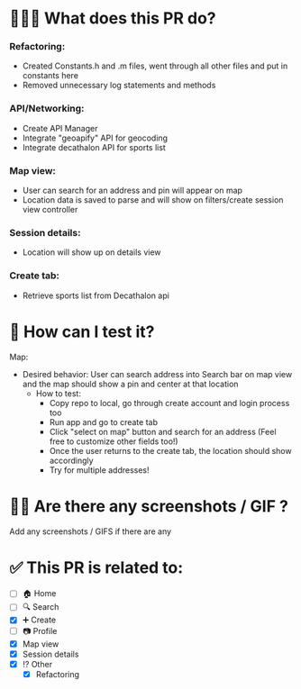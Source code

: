 # 👩🏻‍🏫 What does this PR do?

### Refactoring:
- Created Constants.h and .m files, went through all other files and put in constants here
- Removed unnecessary log statements and methods

### API/Networking:
- Create API Manager
- Integrate "geoapify" API for geocoding
- Integrate decathalon API for sports list

### Map view:
- User can search for an address and pin will appear on map
- Location data is saved to parse and will show on filters/create session view controller

### Session details:
- Location will show up on details view

### Create tab:
- Retrieve sports list from Decathalon api


# 🧪 How can I test it?

Map:
- Desired behavior: User can search address into Search bar on map view and the map should show a pin and center at that location
    - How to test:
        - Copy repo to local, go through create account and login process too
        - Run app and go to create tab
        - Click "select on map" button and search for an address (Feel free to customize other fields too!)
        - Once the user returns to the create tab, the location should show accordingly
        - Try for multiple addresses!

# 💅🏽 Are there any screenshots / GIF ?
Add any screenshots / GIFS if there are any
# ✅ This PR is related to:
- [ ] 🏠 Home
- [ ] 🔍 Search
- [x] ➕ Create
- [ ] 📷 Profile
- [x] Map view
- [x] Session details
- [x] ⁉️ Other
    - [x] Refactoring
